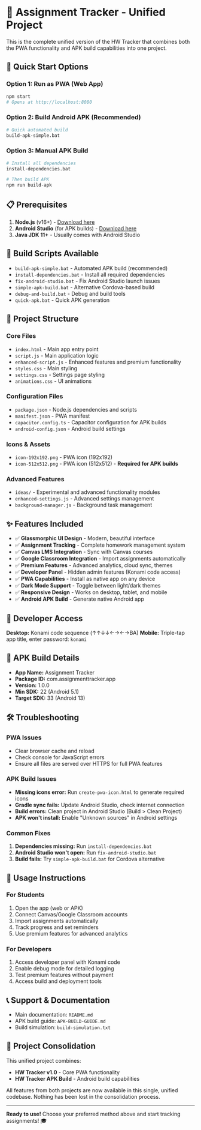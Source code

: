 # 📱 Assignment Tracker - Unified Project

This is the complete unified version of the HW Tracker that combines both the PWA functionality and APK build capabilities into one project.

## 🚀 Quick Start Options

### Option 1: Run as PWA (Web App)
```bash
npm start
# Opens at http://localhost:8080
```

### Option 2: Build Android APK (Recommended)
```bash
# Quick automated build
build-apk-simple.bat
```

### Option 3: Manual APK Build
```bash
# Install all dependencies
install-dependencies.bat

# Then build APK
npm run build-apk
```

## 📋 Prerequisites

1. **Node.js** (v16+) - [Download here](https://nodejs.org/)
2. **Android Studio** (for APK builds) - [Download here](https://developer.android.com/studio)
3. **Java JDK 11+** - Usually comes with Android Studio

## 🔧 Build Scripts Available

- `build-apk-simple.bat` - Automated APK build (recommended)
- `install-dependencies.bat` - Install all required dependencies
- `fix-android-studio.bat` - Fix Android Studio launch issues
- `simple-apk-build.bat` - Alternative Cordova-based build
- `debug-and-build.bat` - Debug and build tools
- `quick-apk.bat` - Quick APK generation

## 📁 Project Structure

### Core Files
- `index.html` - Main app entry point
- `script.js` - Main application logic
- `enhanced-script.js` - Enhanced features and premium functionality
- `styles.css` - Main styling
- `settings.css` - Settings page styling
- `animations.css` - UI animations

### Configuration Files
- `package.json` - Node.js dependencies and scripts
- `manifest.json` - PWA manifest
- `capacitor.config.ts` - Capacitor configuration for APK builds
- `android-config.json` - Android build settings

### Icons & Assets
- `icon-192x192.png` - PWA icon (192x192)
- `icon-512x512.png` - PWA icon (512x512) - **Required for APK builds**

### Advanced Features
- `ideas/` - Experimental and advanced functionality modules
- `enhanced-settings.js` - Advanced settings management
- `background-manager.js` - Background task management

## ✨ Features Included

- ✅ **Glassmorphic UI Design** - Modern, beautiful interface
- ✅ **Assignment Tracking** - Complete homework management system
- ✅ **Canvas LMS Integration** - Sync with Canvas courses
- ✅ **Google Classroom Integration** - Import assignments automatically
- ✅ **Premium Features** - Advanced analytics, cloud sync, themes
- ✅ **Developer Panel** - Hidden admin features (Konami code access)
- ✅ **PWA Capabilities** - Install as native app on any device
- ✅ **Dark Mode Support** - Toggle between light/dark themes
- ✅ **Responsive Design** - Works on desktop, tablet, and mobile
- ✅ **Android APK Build** - Generate native Android app

## 🔐 Developer Access

**Desktop:** Konami code sequence (↑↑↓↓←→←→BA)
**Mobile:** Triple-tap app title, enter password: `konami`

## 📱 APK Build Details

- **App Name:** Assignment Tracker
- **Package ID:** com.assignmenttracker.app
- **Version:** 1.0.0
- **Min SDK:** 22 (Android 5.1)
- **Target SDK:** 33 (Android 13)

## 🛠️ Troubleshooting

### PWA Issues
- Clear browser cache and reload
- Check console for JavaScript errors
- Ensure all files are served over HTTPS for full PWA features

### APK Build Issues
- **Missing icons error:** Run `create-pwa-icon.html` to generate required icons
- **Gradle sync fails:** Update Android Studio, check internet connection
- **Build errors:** Clean project in Android Studio (Build > Clean Project)
- **APK won't install:** Enable "Unknown sources" in Android settings

### Common Fixes
1. **Dependencies missing:** Run `install-dependencies.bat`
2. **Android Studio won't open:** Run `fix-android-studio.bat`
3. **Build fails:** Try `simple-apk-build.bat` for Cordova alternative

## 🎯 Usage Instructions

### For Students
1. Open the app (web or APK)
2. Connect Canvas/Google Classroom accounts
3. Import assignments automatically
4. Track progress and set reminders
5. Use premium features for advanced analytics

### For Developers
1. Access developer panel with Konami code
2. Enable debug mode for detailed logging
3. Test premium features without payment
4. Access build and deployment tools

## 📞 Support & Documentation

- Main documentation: `README.md`
- APK build guide: `APK-BUILD-GUIDE.md`
- Build simulation: `build-simulation.txt`

## 🔄 Project Consolidation

This unified project combines:
- **HW Tracker v1.0** - Core PWA functionality
- **HW Tracker APK Build** - Android build capabilities

All features from both projects are now available in this single, unified codebase. Nothing has been lost in the consolidation process.

---

**Ready to use!** Choose your preferred method above and start tracking assignments! 🎓
